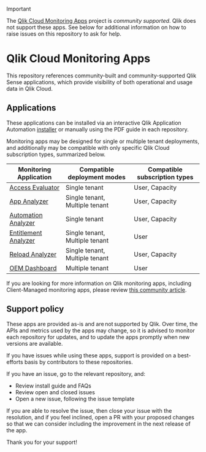 > [!IMPORTANT]
> The [Qlik Cloud Monitoring Apps](https://github.com/qlik-oss/qlik-cloud-monitoring-apps) project is _community supported_.
> Qlik does not support these apps. See below for additional information
> on how to raise issues on this repository to ask for help.

# Qlik Cloud Monitoring Apps

This repository references community-built and community-supported Qlik Sense
applications, which provide visibility of both operational and usage data in Qlik Cloud.

## Applications

These applications can be installed via an interactive Qlik Application Automation [installer](https://community.qlik.com/t5/Official-Support-Articles/Qlik-Cloud-Monitoring-Apps-Workflow-Guide/ta-p/2134140) or manually using the PDF guide in each repository.

Monitoring apps may be designed for single or multiple tenant deployments, and additionally may be compatible with only specific Qlik Cloud subscription types, summarized below.

| Monitoring Application                                                                                                                                                          | Compatible deployment modes    | Compatible subscription types |
|---------------------------------------------------------------------------------------------------------------------------------------------------------------------------------|--------------------------------|-------------------------------|
| [Access Evaluator](https://github.com/qlik-oss/qlik-cloud-access-evaluator)                                                                                                     | Single tenant                  | User, Capacity                |
| [App Analyzer](https://github.com/qlik-oss/qlik-cloud-app-analyzer)                                                                                                             | Single tenant, Multiple tenant | User, Capacity                |
| [Automation Analyzer](https://github.com/qlik-oss/qlik-cloud-automation-analyzer)                                                                                               | Single tenant                  | User, Capacity                |
| [Entitlement Analyzer](https://github.com/qlik-oss/qlik-cloud-entitlement-analyzer)                                                                                             | Single tenant, Multiple tenant | User                          |
| [Reload Analyzer](https://github.com/qlik-oss/qlik-cloud-reload-analyzer)                                                                                                       | Single tenant, Multiple tenant | User, Capacity                |
| [OEM Dashboard](https://github.com/qlik-oss/qlik-cloud-oem-dashboard)                                                                                                           | Multiple tenant                | User                          |

If you are looking for more information on Qlik monitoring apps, including Client-Managed monitoring apps,
please review [this community article](https://community.qlik.com/t5/Official-Support-Articles/The-Qlik-Sense-Monitoring-Applications-for-Cloud-and-On-Premise/ta-p/1822454).

## Support policy

These apps are provided as-is and are not supported by Qlik. Over time, the APIs and
metrics used by the apps may change, so it is advised to monitor each repository
for updates, and to update the apps promptly when new versions are available.

If you have issues while using these apps, support is provided on a best-efforts
basis by contributors to these repositories.

If you have an issue, go to the relevant repository, and:

* Review install guide and FAQs
* Review open and closed issues
* Open a new issue, following the issue template

If you are able to resolve the issue, then close your issue with the resolution,
and if you feel inclined, open a PR with your proposed changes so that we can
consider including the improvement in the next release of the app.

Thank you for your support!
